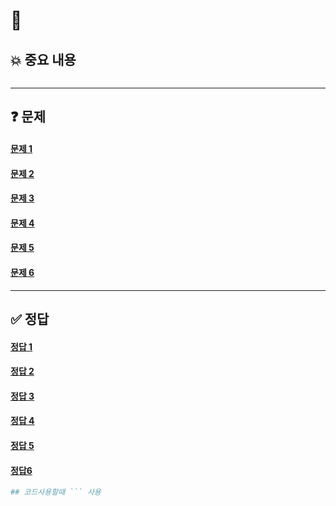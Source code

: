 # 📘 

## 💥 중요 내용
```

```
------------------------------------
## ❓ 문제
#### [문제 1](#정답-1)<br>
#### [문제 2](#정답-2)<br>
#### [문제 3](#정답-3)<br>
#### [문제 4](#정답-4)<br>
#### [문제 5](#정답-5)<br>
#### [문제 6](#정답-6)<br>
-------------------------------------------

## ✅ 정답
#### [정답 1](#문제-1)<br>
#### [정답 2](#문제-2)<br>
#### [정답 3](#문제-3)<br>
#### [정답 4](#문제-4)<br> 
#### [정답 5](#문제-5)<br>
#### [정답6](#문제-6)


```py
## 코드사용할때 ``` 사용 
```
